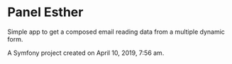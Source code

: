 Panel Esther
======
Simple app to get a composed email reading data from a multiple dynamic form.

A Symfony project created on April 10, 2019, 7:56 am.
